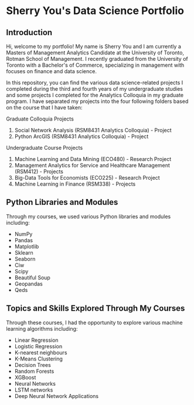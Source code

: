 # Sherry You's Data Science Portfolio

## Introduction
Hi, welcome to my portfolio! My name is Sherry You and I am currently a Masters of Management Analytics Candidate at the University of Toronto, Rotman School of Management. I recently graduated from the University of Toronto with a Bachelor's of Commerce, specializing in management with focuses on finance and data science.

In this repository, you can find the various data science-related projects I completed during the third and fourth years of my undergraduate studies and some projects I completed for the Analytics Colloquia in my graduate program. I have separated my projects into the four following folders based on the course that I have taken:

Graduate Colloquia Projects
1. Social Network Analysis (RSM8431 Analytics Colloquia) - Project
2. Python ArcGIS (RSM8431 Analytics Colloquia) - Project 

Undergraduate Course Projects
1. Machine Learning and Data Mining (ECO480) - Research Project
2. Management Analytics for Service and Healthcare Management (RSM412) - Projects
3. Big-Data Tools for Economists (ECO225) - Research Project
4. Machine Learning in Finance (RSM338) - Projects

## Python Libraries and Modules
Through my courses, we used various Python libraries and modules including:
* NumPy
* Pandas
* Matplotlib
* Sklearn
* Seaborn
* Ciw
* Scipy
* Beautiful Soup
* Geopandas
* Qeds

## Topics and Skills Explored Through My Courses
Through these courses, I had the opportunity to explore various machine learning algorithms including:
* Linear Regression
* Logistic Regression
* K-nearest neighbours
* K-Means Clustering 
* Decision Trees
* Random Forests 
* XGBoost
* Neural Networks
* LSTM networks
* Deep Neural Network Applications


